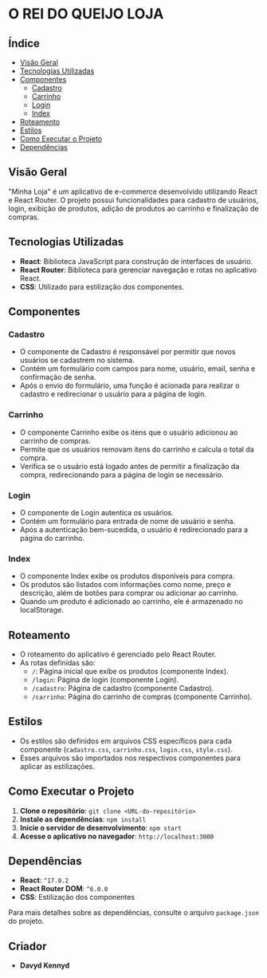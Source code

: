 # O REI DO QUEIJO LOJA

## Índice
- [Visão Geral](#visão-geral)
- [Tecnologias Utilizadas](#tecnologias-utilizadas)
- [Componentes](#componentes)
  - [Cadastro](#cadastro)
  - [Carrinho](#carrinho)
  - [Login](#login)
  - [Index](#index)
- [Roteamento](#roteamento)
- [Estilos](#estilos)
- [Como Executar o Projeto](#como-executar-o-projeto)
- [Dependências](#dependências)

## Visão Geral
"Minha Loja" é um aplicativo de e-commerce desenvolvido utilizando React e React Router. O projeto possui funcionalidades para cadastro de usuários, login, exibição de produtos, adição de produtos ao carrinho e finalização de compras.

## Tecnologias Utilizadas
- **React**: Biblioteca JavaScript para construção de interfaces de usuário.
- **React Router**: Biblioteca para gerenciar navegação e rotas no aplicativo React.
- **CSS**: Utilizado para estilização dos componentes.

## Componentes

### Cadastro
- O componente de Cadastro é responsável por permitir que novos usuários se cadastrem no sistema.
- Contém um formulário com campos para nome, usuário, email, senha e confirmação de senha.
- Após o envio do formulário, uma função é acionada para realizar o cadastro e redirecionar o usuário para a página de login.

### Carrinho
- O componente Carrinho exibe os itens que o usuário adicionou ao carrinho de compras.
- Permite que os usuários removam itens do carrinho e calcula o total da compra.
- Verifica se o usuário está logado antes de permitir a finalização da compra, redirecionando para a página de login se necessário.

### Login
- O componente de Login autentica os usuários.
- Contém um formulário para entrada de nome de usuário e senha.
- Após a autenticação bem-sucedida, o usuário é redirecionado para a página do carrinho.

### Index
- O componente Index exibe os produtos disponíveis para compra.
- Os produtos são listados com informações como nome, preço e descrição, além de botões para comprar ou adicionar ao carrinho.
- Quando um produto é adicionado ao carrinho, ele é armazenado no localStorage.

## Roteamento
- O roteamento do aplicativo é gerenciado pelo React Router.
- As rotas definidas são:
  - `/`: Página inicial que exibe os produtos (componente Index).
  - `/login`: Página de login (componente Login).
  - `/cadastro`: Página de cadastro (componente Cadastro).
  - `/carrinho`: Página do carrinho de compras (componente Carrinho).

## Estilos
- Os estilos são definidos em arquivos CSS específicos para cada componente (`cadastro.css`, `carrinho.css`, `login.css`, `style.css`).
- Esses arquivos são importados nos respectivos componentes para aplicar as estilizações.

## Como Executar o Projeto
1. **Clone o repositório**: `git clone <URL-do-repositório>`
2. **Instale as dependências**: `npm install`
3. **Inicie o servidor de desenvolvimento**: `npm start`
4. **Acesse o aplicativo no navegador**: `http://localhost:3000`

## Dependências
- **React**: `^17.0.2`
- **React Router DOM**: `^6.0.0`
- **CSS**: Estilização dos componentes

Para mais detalhes sobre as dependências, consulte o arquivo `package.json` do projeto.

## Criador
- **Davyd Kennyd**